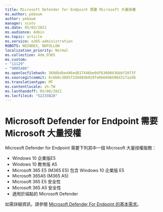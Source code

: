 ```yaml
---
title: Microsoft Defender for Endpoint 需要 Microsoft 大量授權
ms.author: pebaum
author: pebaum
manager: scotv
ms.date: 05/03/2021
ms.audience: Admin
ms.topic: article
ms.service: o365-administration
ROBOTS: NOINDEX, NOFOLLOW
localization_priority: Normal
ms.collection: Adm_O365
ms.custom:
- "11129"
- "9005486"
ms.openlocfilehash: 3686bdbed46ed817446be0df63600436bbf2073f
ms.sourcegitcommit: 6c6b0c3885f33b08db929fe0b6496508d31fa2d6
ms.translationtype: MT
ms.contentlocale: zh-TW
ms.lasthandoff: 05/06/2021
ms.locfileid: "52233828"
---
```

# <a name="microsoft-defender-for-endpoint-requires-microsoft-volume-licensing"></a>Microsoft Defender for Endpoint 需要 Microsoft 大量授權

Microsoft Defender for Endpoint 需要下列其中一個 Microsoft 大量授權服務：

- Windows 10 企業版E5
- Windows 10 教育版 A5
- Microsoft 365 E5 (M365 E5) 包含 Windows 10 企業版 E5
- Microsoft 365A5 (M365 A5) 
- Microsoft 365 E5 安全性
- Microsoft 365 A5 安全性
- 適用於端點的 Microsoft Defender

如需詳細資訊，請參閱 [Microsoft Defender For Endpoint 的基本需求](https://docs.microsoft.com/microsoft-365/security/defender-endpoint/minimum-requirements)。
